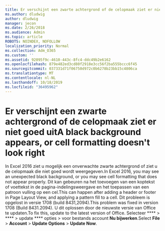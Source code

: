 ```yaml
---
title: Er verschijnt een zwarte achtergrond of de celopmaak ziet er niet goed uit
ms.author: dludwig
author: dludwig
manager: jecon
ms.date: 2/26/2018
ms.audience: Admin
ms.topic: article
ROBOTS: NOINDEX, NOFOLLOW
localization_priority: Normal
ms.collection: Adm_O365
ms.custom: ''
ms.assetid: 92095f9c-4610-443c-8fc4-ddc49b2e6162
ms.openlocfilehash: 879e482ed3cd80f2918e3cc56f2ba555bccc6f45
ms.sourcegitcommit: 037331d71f06750d972c0b6278b23bb15c4806ca
ms.translationtype: MT
ms.contentlocale: nl-NL
ms.lasthandoff: 10/18/2019
ms.locfileid: "36495962"
---
```

# <a name="a-black-background-appears-or-cell-formatting-doesnt-look-right"></a><span data-ttu-id="647f1-102">Er verschijnt een zwarte achtergrond of de celopmaak ziet er niet goed uit</span><span class="sxs-lookup"><span data-stu-id="647f1-102">A black background appears, or cell formatting doesn't look right</span></span>

<span data-ttu-id="647f1-103">In Excel 2016 ziet u mogelijk een onverwachte zwarte achtergrond of ziet u de celopmaak die niet goed wordt weergegeven.</span><span class="sxs-lookup"><span data-stu-id="647f1-103">In Excel 2016, you may see an unexpected black background, or you may see cell formatting that does not appear properly.</span></span> <span data-ttu-id="647f1-104">Dit kan gebeuren na het toevoegen van een koptekst of voettekst in de pagina-indelingsweergave en het toepassen van een patroon vulling op een cel.</span><span class="sxs-lookup"><span data-stu-id="647f1-104">This can happen after adding a header or footer in Page Layout View, and applying a pattern fill to a cell.</span></span> <span data-ttu-id="647f1-105">Dit probleem is opgelost in versie 1708 (build 8431,2094).</span><span class="sxs-lookup"><span data-stu-id="647f1-105">This problem was fixed in version 1708 (Build 8431.2094).</span></span> <span data-ttu-id="647f1-106">U dit oplossen door de nieuwste versie van Office te updaten.</span><span class="sxs-lookup"><span data-stu-id="647f1-106">To fix this, update to the latest version of Office.</span></span> <span data-ttu-id="647f1-107">Selecteer \*\*\*\* \> \*\*\*\* \> update \*\*\*\* opties \> voor bestands account **Nu bijwerken**.</span><span class="sxs-lookup"><span data-stu-id="647f1-107">Select **File** \> **Account** \> **Update Options** \> **Update Now**.</span></span>
  

